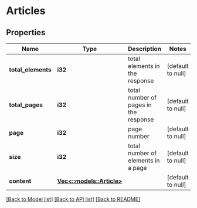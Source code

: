# Articles

## Properties
Name | Type | Description | Notes
------------ | ------------- | ------------- | -------------
**total_elements** | **i32** | total elements in the response | [default to null]
**total_pages** | **i32** | total number of pages in the response | [default to null]
**page** | **i32** | page number | [default to null]
**size** | **i32** | total number of elements in a page | [default to null]
**content** | [**Vec<::models::Article>**](Article.md) |  | [default to null]

[[Back to Model list]](../README.md#documentation-for-models) [[Back to API list]](../README.md#documentation-for-api-endpoints) [[Back to README]](../README.md)



